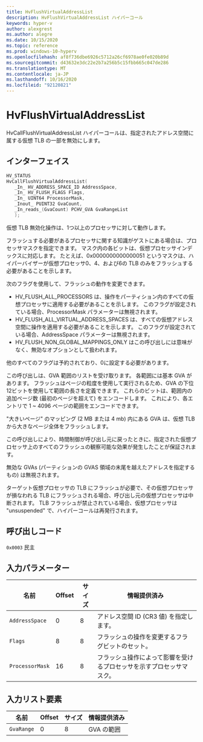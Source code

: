 ```yaml
---
title: HvFlushVirtualAddressList
description: HvFlushVirtualAddressList ハイパーコール
keywords: hyper-v
author: alexgrest
ms.author: alegre
ms.date: 10/15/2020
ms.topic: reference
ms.prod: windows-10-hyperv
ms.openlocfilehash: af8f736dbe6926c5712a26cf6978ae0fe020b89d
ms.sourcegitcommit: d43632e3dc22e2b7a256b5c15fbb665c047de286
ms.translationtype: MT
ms.contentlocale: ja-JP
ms.lasthandoff: 10/16/2020
ms.locfileid: "92120821"
---
```

# <a name="hvflushvirtualaddresslist"></a>HvFlushVirtualAddressList

HvCallFlushVirtualAddressList ハイパーコールは、指定されたアドレス空間に属する仮想 TLB の一部を無効にします。

## <a name="interface"></a>インターフェイス

 ```c
HV_STATUS
HvCallFlushVirtualAddressList(
    _In_ HV_ADDRESS_SPACE_ID AddressSpace,
    _In_ HV_FLUSH_FLAGS Flags,
    _In_ UINT64 ProcessorMask,
    _Inout_ PUINT32 GvaCount,
    _In_reads_(GvaCount) PCHV_GVA GvaRangeList
    );
 ```

仮想 TLB 無効化操作は、1つ以上のプロセッサに対して動作します。

フラッシュする必要があるプロセッサに関する知識がゲストにある場合は、プロセッサマスクを指定できます。 マスク内の各ビットは、仮想プロセッサインデックスに対応します。 たとえば、0x0000000000000051 というマスクは、ハイパーバイザーが仮想プロセッサ0、4、および6の TLB のみをフラッシュする必要があることを示します。

次のフラグを使用して、フラッシュの動作を変更できます。

- HV_FLUSH_ALL_PROCESSORS は、操作をパーティション内のすべての仮想プロセッサに適用する必要があることを示します。 このフラグが設定されている場合、ProcessorMask パラメーターは無視されます。
- HV_FLUSH_ALL_VIRTUAL_ADDRESS_SPACES は、すべての仮想アドレス空間に操作を適用する必要があることを示します。 このフラグが設定されている場合、AddressSpace パラメーターは無視されます。
- HV_FLUSH_NON_GLOBAL_MAPPINGS_ONLY はこの呼び出しには意味がなく、無効なオプションとして扱われます。

他のすべてのフラグは予約されており、0に設定する必要があります。

この呼び出しは、GVA 範囲のリストを受け取ります。 各範囲には基本 GVA があります。 フラッシュはページの粒度を使用して実行されるため、GVA の下位12ビットを使用して範囲の長さを定義できます。 これらのビットは、範囲内の追加ページ数 (最初のページを超えて) をエンコードします。 これにより、各エントリで 1 ~ 4096 ページの範囲をエンコードできます。

"大きいページ" のマッピング (2 MB または 4 mb) 内にある GVA は、仮想 TLB から大きなページ全体をフラッシュします。

この呼び出しにより、時間制御が呼び出し元に戻ったときに、指定された仮想プロセッサ上のすべてのフラッシュの観察可能な効果が発生したことが保証されます。

無効な GVAs (パーティションの GVAS 領域の末尾を越えたアドレスを指定するもの) は無視されます。

ターゲット仮想プロセッサの TLB にフラッシュが必要で、その仮想プロセッサが損なわれる TLB にフラッシュされる場合、呼び出し元の仮想プロセッサは中断されます。 TLB フラッシュが禁止されている場合、仮想プロセッサは "unsuspended" で、ハイパーコールは再発行されます。

## <a name="call-code"></a>呼び出しコード
`0x0003` 民主

## <a name="input-parameters"></a>入力パラメーター

| 名前                    | Offset     | サイズ     | 情報提供済み                      |
|-------------------------|------------|----------|-------------------------------------------|
| `AddressSpace`          | 0          | 8        | アドレス空間 ID (CR3 値) を指定します。 |
| `Flags`                 | 8          | 8        | フラッシュの操作を変更するフラグビットのセット。 |
| `ProcessorMask`         | 16         | 8        | フラッシュ操作によって影響を受けるプロセッサを示すプロセッサマスク。 |

## <a name="input-list-element"></a>入力リスト要素

| 名前                    | Offset     | サイズ     | 情報提供済み                      |
|-------------------------|------------|----------|-------------------------------------------|
| `GvaRange`              | 0          | 8        | GVA の範囲                                 |
